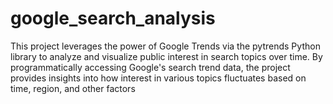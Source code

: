 # google_search_analysis
This project leverages the power of Google Trends via the pytrends Python library to analyze and visualize public interest in search topics over time. By programmatically accessing Google's search trend data, the project provides insights into how interest in various topics fluctuates based on time, region, and other factors
